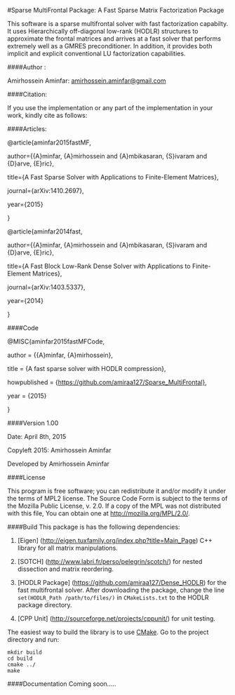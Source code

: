 #Sparse MultiFrontal Package: A Fast Sparse Matrix Factorization Package 

This software is a sparse multifrontal solver with fast factorization capabilty. It uses Hierarchically off-diagonal low-rank (HODLR) structures to approximate the frontal matrices and arrives at a fast solver that performs extremely well as a GMRES preconditioner. In addition, it provides both implicit and explicit conventional LU factorization capabilities.

####Author :  

Amirhossein Aminfar: amirhossein.aminfar@gmail.com

####Citation:

If you use the implementation or any part of the implementation in your work, kindly cite as follows:

####Articles:

@article{aminfar2015fastMF,

author={{A}minfar, {A}mirhossein and {A}mbikasaran, {S}ivaram and {D}arve, {E}ric},

title={A Fast Sparse Solver with Applications to Finite-Element Matrices},

journal={arXiv:1410.2697},

year={2015}

}


@article{aminfar2014fast,

author={{A}minfar, {A}mirhossein and {A}mbikasaran, {S}ivaram and {D}arve, {E}ric},

title={A Fast Block Low-Rank Dense Solver with Applications to Finite-Element Matrices},

journal={arXiv:1403.5337},

year={2014}

}

####Code

@MISC{aminfar2015fastMFCode,

author = {{A}minfar, {A}mirhossein},

title = {A fast sparse solver with HODLR compression},

howpublished = {https://github.com/amiraa127/Sparse_MultiFrontal},

year = {2015}

}


####Version 1.00

Date: April 8th, 2015

Copyleft 2015: Amirhossein Aminfar 

Developed by Amirhossein Aminfar

####License


This program is free software; you can redistribute it and/or modify it under the terms of MPL2 license. The Source Code Form is subject to the terms of the Mozilla Public License, v. 2.0. If a copy of the MPL was not distributed with this file, You can obtain one at http://mozilla.org/MPL/2.0/.

####Build
This package is has the following dependencies:
1. [Eigen] (http://eigen.tuxfamily.org/index.php?title=Main_Page) C++ library for all matrix manipulations.

2. [SOTCH] (http://www.labri.fr/perso/pelegrin/scotch/) for nested dissection and matrix reordering.

3. [HODLR Package] (https://github.com/amiraa127/Dense_HODLR) for the fast multifrontal solver. After downloading the package, change the line `set(HODLR_Path /path/to/files/)` in `CMakeLists.txt` to the HODLR package directory.

4. [CPP Unit] (http://sourceforge.net/projects/cppunit/) for unit testing.

The easiest way to build the library is to use [CMake](http://www.cmake.org).
Go to the project directory and run:

```
mkdir build
cd build
cmake ../
make
```

####Documentation
Coming soon.....